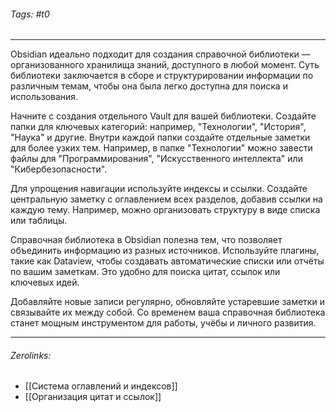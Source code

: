 ###### Tags:  #t0
___
Obsidian идеально подходит для создания справочной библиотеки — организованного хранилища знаний, доступного в любой момент. Суть библиотеки заключается в сборе и структурировании информации по различным темам, чтобы она была легко доступна для поиска и использования.

Начните с создания отдельного Vault для вашей библиотеки. Создайте папки для ключевых категорий: например, "Технологии", "История", "Наука" и другие. Внутри каждой папки создайте отдельные заметки для более узких тем. Например, в папке "Технологии" можно завести файлы для "Программирования", "Искусственного интеллекта" или "Кибербезопасности".

Для упрощения навигации используйте индексы и ссылки. Создайте центральную заметку с оглавлением всех разделов, добавив ссылки на каждую тему. Например, можно организовать структуру в виде списка или таблицы.

Справочная библиотека в Obsidian полезна тем, что позволяет объединить информацию из разных источников. Используйте плагины, такие как Dataview, чтобы создавать автоматические списки или отчёты по вашим заметкам. Это удобно для поиска цитат, ссылок или ключевых идей.

Добавляйте новые записи регулярно, обновляйте устаревшие заметки и связывайте их между собой. Со временем ваша справочная библиотека станет мощным инструментом для работы, учёбы и личного развития.
___
###### Zerolinks: 
- [[Система оглавлений и индексов]]
- [[Организация цитат и ссылок]]